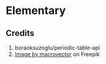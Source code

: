 # Elementary


## Credits
1. boraoksuzoglu/periodic-table-api
2. <a href="https://www.freepik.com/free-vector/atom-illustration-model-with-electrons-neutron-isolated_13400120.htm#query=atom&position=0&from_view=search&track=sph&uuid=a1f0455a-582f-4430-9c79-caaeaeb6b9ff">Image by macrovector</a> on Freepik
